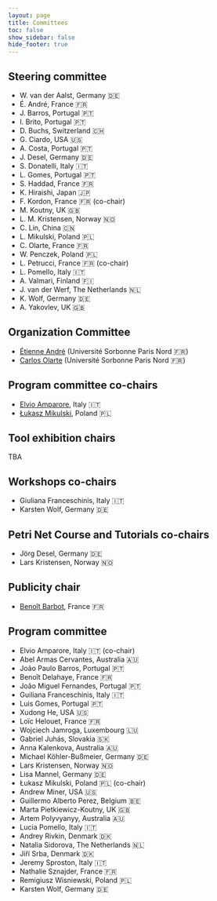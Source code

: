 ```yaml
---
layout: page
title: Committees
toc: false
show_sidebar: false
hide_footer: true
---
```


## Steering committee

* W. van der Aalst, Germany 🇩🇪
* É. André, France 🇫🇷
* J. Barros, Portugal 🇵🇹
* I. Brito, Portugal 🇵🇹
* D. Buchs, Switzerland 🇨🇭
* G. Ciardo, USA 🇺🇸
* A. Costa, Portugal 🇵🇹
* J. Desel, Germany 🇩🇪
* S. Donatelli, Italy 🇮🇹
* L. Gomes, Portugal 🇵🇹
* S. Haddad, France 🇫🇷
* K. Hiraishi, Japan 🇯🇵
* F. Kordon, France 🇫🇷 (co-chair)
* M. Koutny, UK 🇬🇧
* L. M. Kristensen, Norway 🇳🇴
* C. Lin, China 🇨🇳
* L. Mikulski, Poland 🇵🇱
* C. Olarte, France 🇫🇷
* W. Penczek, Poland 🇵🇱
* L. Petrucci, France 🇫🇷 (co-chair)
* L. Pomello, Italy 🇮🇹
* A. Valmari, Finland 🇫🇮
* J. van der Werf, The Netherlands 🇳🇱
* K. Wolf, Germany 🇩🇪
* A. Yakovlev, UK 🇬🇧



## Organization Committee
 * [Étienne André](https://lipn.univ-paris13.fr/~andre/) (Université Sorbonne Paris Nord 🇫🇷)
 * [Carlos Olarte](https://sites.google.com/site/carlosolarte) (Université Sorbonne Paris Nord 🇫🇷)

## Program committee co-chairs
* [Elvio Amparore](https://informatica.unito.it/persone/elviogilberto.amparore), Italy 🇮🇹
* [Łukasz Mikulski](https://ipipan.waw.pl/en/institute/employees/lukasz-mikulski), Poland 🇵🇱

## Tool exhibition chairs
TBA

## Workshops co-chairs
* Giuliana Franceschinis, Italy 🇮🇹
* Karsten Wolf, Germany 🇩🇪

## Petri Net Course and Tutorials co-chairs
* Jörg Desel, Germany 🇩🇪
* Lars Kristensen, Norway 🇳🇴

## Publicity chair
* [Benoît Barbot](https://lacl.fr/~barbot/), France 🇫🇷

## Program committee

  * Elvio Amparore, Italy 🇮🇹 (co-chair)
  * Abel Armas Cervantes, Australia 🇦🇺
  * João Paulo Barros, Portugal 🇵🇹
  * Benoît Delahaye, France 🇫🇷
  * João Miguel Fernandes, Portugal 🇵🇹
  * Guiliana Franceschinis, Italy 🇮🇹
  * Luis Gomes, Portugal 🇵🇹
  * Xudong He, USA 🇺🇸
  * Loïc Helouet, France 🇫🇷
  * Wojciech Jamroga, Luxembourg 🇱🇺
  * Gabriel Juhás, Slovakia 🇸🇰
  * Anna Kalenkova, Australia 🇦🇺
  * Michael Köhler-Bußmeier, Germany 🇩🇪
  * Lars Kristensen, Norway 🇳🇴
  * Lisa Mannel, Germany 🇩🇪
  * Łukasz Mikulski, Poland 🇵🇱 (co-chair)
  * Andrew Miner, USA 🇺🇸
  * Guillermo Alberto Perez, Belgium 🇧🇪
  * Marta Pietkiewicz-Koutny, UK 🇬🇧
  * Artem Polyvyanyy, Australia 🇦🇺
  * Lucia Pomello, Italy 🇮🇹
  * Andrey Rivkin, Denmark 🇩🇰
  * Natalia Sidorova, The Netherlands 🇳🇱
  * Jiří Srba, Denmark 🇩🇰
  * Jeremy Sproston, Italy 🇮🇹
  * Nathalie Sznajder, France 🇫🇷
  * Remigiusz Wisniewski, Poland 🇵🇱
  * Karsten Wolf, Germany 🇩🇪
